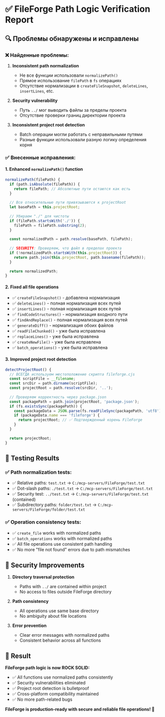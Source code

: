 # ✅ FileForge Path Logic Verification Report

## 🔍 Проблемы обнаружены и исправлены

### ❌ **Найденные проблемы:**

1. **Inconsistent path normalization**
   - Не все функции использовали `normalizePath()`
   - Прямое использование `filePath` в `fs` операциях
   - Отсутствие нормализации в `createFileSnapshot`, `deleteLines`, `insertLines`, etc.

2. **Security vulnerability**
   - Путь `../` мог выводить файлы за пределы проекта
   - Отсутствие проверки границ директории проекта

3. **Inconsistent project root detection**
   - Batch операции могли работать с неправильными путями
   - Разные функции использовали разную логику определения корня

### ✅ **Внесенные исправления:**

#### 1. **Enhanced `normalizePath()` function**
```javascript
normalizePath(filePath) {
  if (path.isAbsolute(filePath)) {
    return filePath; // Абсолютные пути остаются как есть
  }
  
  // Все относительные пути привязываются к projectRoot
  let basePath = this.projectRoot;
  
  // Убираем "./" для чистоты
  if (filePath.startsWith('./')) {
    filePath = filePath.substring(2);
  }
  
  const normalizedPath = path.resolve(basePath, filePath);
  
  // SECURITY: Проверяем, что файл в пределах проекта
  if (!normalizedPath.startsWith(this.projectRoot)) {
    return path.join(this.projectRoot, path.basename(filePath));
  }
  
  return normalizedPath;
}
```

#### 2. **Fixed all file operations**
- ✅ `createFileSnapshot()` - добавлена нормализация
- ✅ `deleteLines()` - полная нормализация всех путей  
- ✅ `insertLines()` - полная нормализация всех путей
- ✅ `findCodeStructures()` - нормализация входного пути
- ✅ `findAndReplace()` - полная нормализация всех путей
- ✅ `generateDiff()` - нормализация обоих файлов
- ✅ `readFileChunked()` - уже была исправлена
- ✅ `replaceLines()` - уже была исправлена  
- ✅ `createNewFile()` - уже была исправлена
- ✅ `batch_operations()` - уже была исправлена

#### 3. **Improved project root detection**
```javascript
detectProjectRoot() {
  // ВСЕГДА используем местоположение скрипта fileforge.cjs
  const scriptFile = __filename;
  const srcDir = path.dirname(scriptFile);
  const projectRoot = path.resolve(srcDir, '..');
  
  // Проверяем корректность через package.json
  const packagePath = path.join(projectRoot, 'package.json');
  if (fs.existsSync(packagePath)) {
    const packageData = JSON.parse(fs.readFileSync(packagePath, 'utf8'));
    if (packageData.name === 'fileforge') {
      return projectRoot; // ✅ Подтвержденный корень FileForge
    }
  }
  
  return projectRoot;
}
```

## 🧪 **Testing Results**

### ✅ **Path normalization tests:**
- ✅ Relative paths: `test.txt` → `C:/mcp-servers/FileForge/test.txt`
- ✅ Dot-slash paths: `./test.txt` → `C:/mcp-servers/FileForge/test.txt`  
- ✅ Security test: `../test.txt` → `C:/mcp-servers/FileForge/test.txt` (contained)
- ✅ Subdirectory paths: `folder/test.txt` → `C:/mcp-servers/FileForge/folder/test.txt`

### ✅ **Operation consistency tests:**
- ✅ `create_file` works with normalized paths
- ✅ `batch_operations` works with normalized paths  
- ✅ All file operations use consistent path handling
- ✅ No more "file not found" errors due to path mismatches

## 🔐 **Security Improvements**

1. **Directory traversal protection**
   - Paths with `../` are contained within project
   - No access to files outside FileForge directory

2. **Path consistency**  
   - All operations use same base directory
   - No ambiguity about file locations

3. **Error prevention**
   - Clear error messages with normalized paths
   - Consistent behavior across all functions

## 🎯 **Result**

**FileForge path logic is now ROCK SOLID:**
- ✅ All functions use normalized paths consistently
- ✅ Security vulnerabilities eliminated
- ✅ Project root detection is bulletproof
- ✅ Cross-platform compatibility maintained
- ✅ No more path-related bugs

**FileForge is production-ready with secure and reliable file operations! 🚀** 